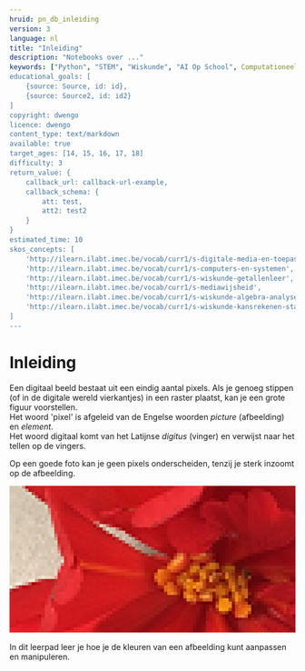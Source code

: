 ```yaml
---
hruid: pn_db_inleiding
version: 3
language: nl
title: "Inleiding"
description: "Notebooks over ..."
keywords: ["Python", "STEM", "Wiskunde", "AI Op School", Computationeel denken"]
educational_goals: [
    {source: Source, id: id}, 
    {source: Source2, id: id2}
]
copyright: dwengo
licence: dwengo
content_type: text/markdown
available: true
target_ages: [14, 15, 16, 17, 18]
difficulty: 3
return_value: {
    callback_url: callback-url-example,
    callback_schema: {
        att: test,
        att2: test2
    }
}
estimated_time: 10
skos_concepts: [
    'http://ilearn.ilabt.imec.be/vocab/curr1/s-digitale-media-en-toepassingen', 
    'http://ilearn.ilabt.imec.be/vocab/curr1/s-computers-en-systemen', 
    'http://ilearn.ilabt.imec.be/vocab/curr1/s-wiskunde-getallenleer', 
    'http://ilearn.ilabt.imec.be/vocab/curr1/s-mediawijsheid', 
    'http://ilearn.ilabt.imec.be/vocab/curr1/s-wiskunde-algebra-analyse', 
    'http://ilearn.ilabt.imec.be/vocab/curr1/s-wiskunde-kansrekenen-statistiek'
]
---
```


# Inleiding
Een digitaal beeld bestaat uit een eindig aantal pixels. Als je genoeg stippen (of in de digitale wereld vierkantjes) in een raster plaatst, kan je een grote figuur voorstellen.<br>
Het woord 'pixel' is afgeleid van de Engelse woorden *picture* (afbeelding) en *element*.<br>
Het woord digitaal komt van het Latijnse *digitus* (vinger) en verwijst naar het tellen op de vingers. 

Op een goede foto kan je geen pixels onderscheiden, tenzij je sterk inzoomt op de afbeelding.  

![](embed/begoniazoom.png "Ingezoomde foto")

In dit leerpad leer je hoe je de kleuren van een afbeelding kunt aanpassen en manipuleren.
